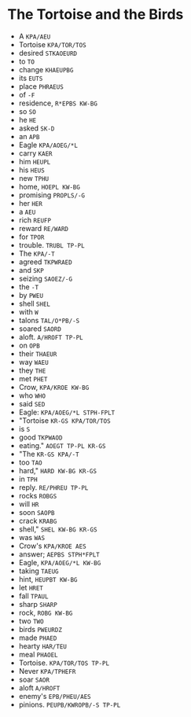 # The Tortoise and the Birds

* A `KPA/AEU`
* Tortoise `KPA/TOR/TOS`
* desired `STKAOEURD`
* to `TO`
* change `KHAEUPBG`
* its `EUTS`
* place `PHRAEUS`
* of `-F`
* residence, `R*EPBS KW-BG`
* so `SO`
* he `HE`
* asked `SK-D`
* an `APB`
* Eagle `KPA/AOEG/*L`
* carry `KAER`
* him `HEUPL`
* his `HEUS`
* new `TPHU`
* home, `HOEPL KW-BG`
* promising `PROPLS/-G`
* her `HER`
* a `AEU`
* rich `REUFP`
* reward `RE/WARD`
* for `TPOR`
* trouble. `TRUBL TP-PL`
* The `KPA/-T`
* agreed `TKPWRAED`
* and `SKP`
* seizing `SAOEZ/-G`
* the `-T`
* by `PWEU`
* shell `SHEL`
* with `W`
* talons `TAL/O*PB/-S`
* soared `SAORD`
* aloft. `A/HROFT TP-PL`
* on `OPB`
* their `THAEUR`
* way `WAEU`
* they `THE`
* met `PHET`
* Crow, `KPA/KROE KW-BG`
* who `WHO`
* said `SED`
* Eagle: `KPA/AOEG/*L STPH-FPLT`
* "Tortoise `KR-GS KPA/TOR/TOS`
* is `S`
* good `TKPWAOD`
* eating." `AOEGT TP-PL KR-GS`
* "The `KR-GS KPA/-T`
* too `TAO`
* hard," `HARD KW-BG KR-GS`
* in `TPH`
* reply. `RE/PHREU TP-PL`
* rocks `ROBGS`
* will `HR`
* soon `SAOPB`
* crack `KRABG`
* shell," `SHEL KW-BG KR-GS`
* was `WAS`
* Crow's `KPA/KROE AES`
* answer; `AEPBS STPH*FPLT`
* Eagle, `KPA/AOEG/*L KW-BG`
* taking `TAEUG`
* hint, `HEUPBT KW-BG`
* let `HRET`
* fall `TPAUL`
* sharp `SHARP`
* rock, `ROBG KW-BG`
* two `TWO`
* birds `PWEURDZ`
* made `PHAED`
* hearty `HAR/TEU`
* meal `PHAOEL`
* Tortoise. `KPA/TOR/TOS TP-PL`
* Never `KPA/TPHEFR`
* soar `SAOR`
* aloft `A/HROFT`
* enemy's `EPB/PHEU/AES`
* pinions. `PEUPB/KWROPB/-S TP-PL`
